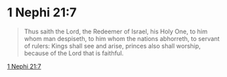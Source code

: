 # 1 Nephi 21:7

> Thus saith the Lord, the Redeemer of Israel, his Holy One, to him whom man despiseth, to him whom the nations abhorreth, to servant of rulers: Kings shall see and arise, princes also shall worship, because of the Lord that is faithful.

[1 Nephi 21:7](https://www.churchofjesuschrist.org/study/scriptures/bofm/1-ne/21?lang=eng&id=p7#p7)


